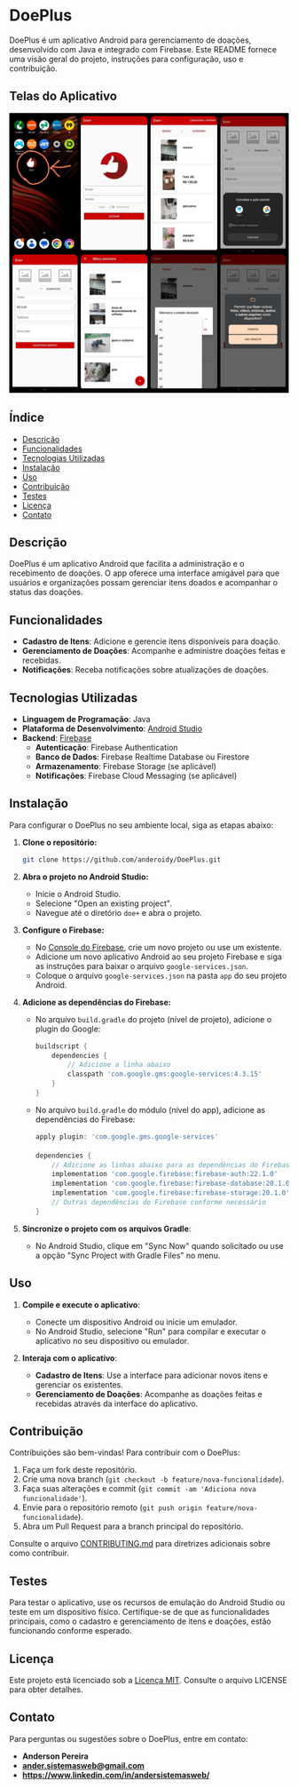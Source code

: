 # DoePlus

DoePlus é um aplicativo Android para gerenciamento de doações, desenvolvido com Java e integrado com Firebase. Este README fornece uma visão geral do projeto, instruções para configuração, uso e contribuição.

## Telas do Aplicativo

![Descrição da Imagem](doe+/imagens/doeplusUX.jpeg)

## Índice

- [Descrição](#descrição)
- [Funcionalidades](#funcionalidades)
- [Tecnologias Utilizadas](#tecnologias-utilizadas)
- [Instalação](#instalação)
- [Uso](#uso)
- [Contribuição](#contribuição)
- [Testes](#testes)
- [Licença](#licença)
- [Contato](#contato)

## Descrição

DoePlus é um aplicativo Android que facilita a administração e o recebimento de doações. O app oferece uma interface amigável para que usuários e organizações possam gerenciar itens doados e acompanhar o status das doações.

## Funcionalidades

- **Cadastro de Itens**: Adicione e gerencie itens disponíveis para doação.
- **Gerenciamento de Doações**: Acompanhe e administre doações feitas e recebidas.
- **Notificações**: Receba notificações sobre atualizações de doações.

## Tecnologias Utilizadas

- **Linguagem de Programação**: Java
- **Plataforma de Desenvolvimento**: [Android Studio](https://developer.android.com/studio)
- **Backend**: [Firebase](https://firebase.google.com/)
  - **Autenticação**: Firebase Authentication
  - **Banco de Dados**: Firebase Realtime Database ou Firestore
  - **Armazenamento**: Firebase Storage (se aplicável)
  - **Notificações**: Firebase Cloud Messaging (se aplicável)

## Instalação

Para configurar o DoePlus no seu ambiente local, siga as etapas abaixo:

1. **Clone o repositório:**

    ```bash
    git clone https://github.com/anderoidy/DoePlus.git
    ```

2. **Abra o projeto no Android Studio:**

    - Inicie o Android Studio.
    - Selecione "Open an existing project".
    - Navegue até o diretório `doe+` e abra o projeto.

3. **Configure o Firebase:**

    - No [Console do Firebase](https://console.firebase.google.com/), crie um novo projeto ou use um existente.
    - Adicione um novo aplicativo Android ao seu projeto Firebase e siga as instruções para baixar o arquivo `google-services.json`.
    - Coloque o arquivo `google-services.json` na pasta `app` do seu projeto Android.

4. **Adicione as dependências do Firebase:**

    - No arquivo `build.gradle` do projeto (nível de projeto), adicione o plugin do Google:

      ```gradle
      buildscript {
          dependencies {
              // Adicione a linha abaixo
              classpath 'com.google.gms:google-services:4.3.15'
          }
      }
      ```

    - No arquivo `build.gradle` do módulo (nível do app), adicione as dependências do Firebase:

      ```gradle
      apply plugin: 'com.google.gms.google-services'

      dependencies {
          // Adicione as linhas abaixo para as dependências do Firebase
          implementation 'com.google.firebase:firebase-auth:22.1.0'
          implementation 'com.google.firebase:firebase-database:20.1.0'
          implementation 'com.google.firebase:firebase-storage:20.1.0'
          // Outras dependências do Firebase conforme necessário
      }
      ```

5. **Sincronize o projeto com os arquivos Gradle**:

    - No Android Studio, clique em "Sync Now" quando solicitado ou use a opção "Sync Project with Gradle Files" no menu.

## Uso

1. **Compile e execute o aplicativo**:
    - Conecte um dispositivo Android ou inicie um emulador.
    - No Android Studio, selecione "Run" para compilar e executar o aplicativo no seu dispositivo ou emulador.

2. **Interaja com o aplicativo**:
    - **Cadastro de Itens**: Use a interface para adicionar novos itens e gerenciar os existentes.
    - **Gerenciamento de Doações**: Acompanhe as doações feitas e recebidas através da interface do aplicativo.

## Contribuição

Contribuições são bem-vindas! Para contribuir com o DoePlus:

1. Faça um fork deste repositório.
2. Crie uma nova branch (`git checkout -b feature/nova-funcionalidade`).
3. Faça suas alterações e commit (`git commit -am 'Adiciona nova funcionalidade'`).
4. Envie para o repositório remoto (`git push origin feature/nova-funcionalidade`).
5. Abra um Pull Request para a branch principal do repositório.

Consulte o arquivo [CONTRIBUTING.md](CONTRIBUTING.md) para diretrizes adicionais sobre como contribuir.

## Testes

Para testar o aplicativo, use os recursos de emulação do Android Studio ou teste em um dispositivo físico. Certifique-se de que as funcionalidades principais, como o cadastro e gerenciamento de itens e doações, estão funcionando conforme esperado.

## Licença

Este projeto está licenciado sob a [Licença MIT](LICENSE). Consulte o arquivo LICENSE para obter detalhes.

## Contato

Para perguntas ou sugestões sobre o DoePlus, entre em contato:

- **Anderson Pereira** 
- **ander.sistemasweb@gmail.com** 
- **https://www.linkedin.com/in/andersistemasweb/** 
